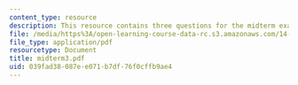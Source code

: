 ```yaml
---
content_type: resource
description: This resource contains three questions for the midterm exams.
file: /media/https%3A/open-learning-course-data-rc.s3.amazonaws.com/14-04-intermediate-microeconomic-theory-fall-2006/039fad38087ee071b7df76f0cffb9ae4_midterm3.pdf
file_type: application/pdf
resourcetype: Document
title: midterm3.pdf
uid: 039fad38-087e-e071-b7df-76f0cffb9ae4
---
```

